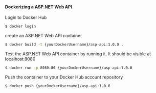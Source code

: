 #### Dockerizing a ASP.NET Web API

Login to Docker Hub

```zsh
$ docker login
```

create an ASP.NET Web API container

```zsh
$ docker build -t {yourDockerUsername}/asp-api:1.0.0 .
```

Test the ASP.NET Web API container by running it. It should be visible at localhost:8080

```zsh
$ docker run -p 8080:80 {yourDockerUsername}/asp-api:1.0.0
```

Push the container to your Docker Hub account repository

```zsh
$ docker push {yourDockerUsername}/asp-api:1.0.0
```
